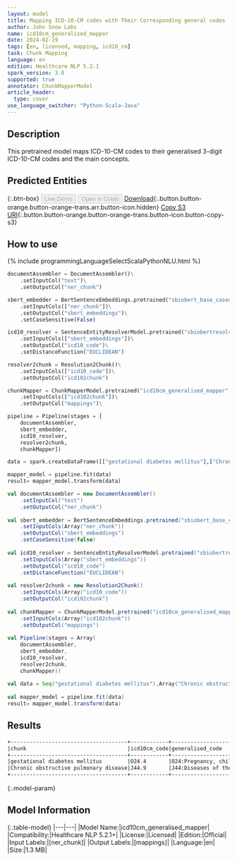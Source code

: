 ```yaml
---
layout: model
title: Mapping ICD-10-CM codes with Their Corresponding general codes
author: John Snow Labs
name: icd10cm_generalised_mapper
date: 2024-02-19
tags: [en, licensed, mapping, icd10_cm]
task: Chunk Mapping
language: en
edition: Healthcare NLP 5.2.1
spark_version: 3.0
supported: true
annotator: ChunkMapperModel
article_header:
  type: cover
use_language_switcher: "Python-Scala-Java"
---
```


## Description

This pretrained model maps ICD-10-CM codes to their generalised 3-digit ICD-10-CM codes and the main concepts.

## Predicted Entities



{:.btn-box}
<button class="button button-orange" disabled>Live Demo</button>
<button class="button button-orange" disabled>Open in Colab</button>
[Download](https://s3.amazonaws.com/auxdata.johnsnowlabs.com/clinical/models/icd10cm_generalised_mapper_en_5.2.1_3.0_1708356641248.zip){:.button.button-orange.button-orange-trans.arr.button-icon.hidden}
[Copy S3 URI](s3://auxdata.johnsnowlabs.com/clinical/models/icd10cm_generalised_mapper_en_5.2.1_3.0_1708356641248.zip){:.button.button-orange.button-orange-trans.button-icon.button-copy-s3}

## How to use



<div class="tabs-box" markdown="1">
{% include programmingLanguageSelectScalaPythonNLU.html %}
	
```python
documentAssembler = DocumentAssembler()\
    .setInputCol("text")\
    .setOutputCol("ner_chunk")

sbert_embedder = BertSentenceEmbeddings.pretrained("sbiobert_base_cased_mli", "en", "clinical/models")\
    .setInputCols(["ner_chunk"])\
    .setOutputCol("sbert_embeddings")\
    .setCaseSensitive(False)

icd10_resolver = SentenceEntityResolverModel.pretrained("sbiobertresolve_icd10cm_augmented", "en", "clinical/models")\
    .setInputCols(["sbert_embeddings"])\
    .setOutputCol("icd10_code")\
    .setDistanceFunction("EUCLIDEAN")

resolver2chunk = Resolution2Chunk()\
    .setInputCols(["icd10_code"])\
    .setOutputCol("icd102chunk")

chunkMapper = ChunkMapperModel.pretrained("icd10cm_generalised_mapper", "en", "clinical/models")\
    .setInputCols(["icd102chunk"])\
    .setOutputCol("mappings")\

pipeline = Pipeline(stages = [
    documentAssembler,
    sbert_embedder,
    icd10_resolver,
    resolver2chunk,
    chunkMapper])

data = spark.createDataFrame([["gestational diabetes mellitus"],["Chronic obstructive pulmonary disease"]]).toDF("text")

mapper_model = pipeline.fit(data)
result= mapper_model.transform(data)     
```
```scala
val documentAssembler = new DocumentAssembler()
	.setInputCol("text")
	.setOutputCol("ner_chunk")
	
val sbert_embedder = BertSentenceEmbeddings.pretrained("sbiobert_base_cased_mli","en","clinical/models")
	.setInputCols(Array("ner_chunk"))
	.setOutputCol("sbert_embeddings")
	.setCaseSensitive(false)
	
val icd10_resolver = SentenceEntityResolverModel.pretrained("sbiobertresolve_icd10cm_augmented","en","clinical/models")
	.setInputCols(Array("sbert_embeddings"))
	.setOutputCol("icd10_code")
	.setDistanceFunction("EUCLIDEAN")
	
val resolver2chunk = new Resolution2Chunk()
	.setInputCols(Array("icd10_code"))
	.setOutputCol("icd102chunk")
	
val chunkMapper = ChunkMapperModel.pretrained("icd10cm_generalised_mapper","en","clinical/models")
	.setInputCols(Array("icd102chunk"))
	.setOutputCol("mappings")
	
val Pipeline(stages = Array(
    documentAssembler,
    sbert_embedder,
    icd10_resolver,
    resolver2chunk,
    chunkMapper))
	
val data = Seq("gestational diabetes mellitus"),Array("Chronic obstructive pulmonary disease") .toDF("text")
	
val mapper_model = pipeline.fit(data)
result= mapper_model.transform(data)
```
</div>

## Results

```bash
+-------------------------------------+------------+--------------------------------------------+
|chunk                                |icd10cm_code|generalised_code                            |
+-------------------------------------+------------+--------------------------------------------+
|gestational diabetes mellitus        |O24.4       |O24:Pregnancy, childbirth and the puerperium|
|Chronic obstructive pulmonary disease|J44.9       |J44:Diseases of the respiratory system      |
+-------------------------------------+------------+--------------------------------------------+
```

{:.model-param}
## Model Information

{:.table-model}
|---|---|
|Model Name:|icd10cm_generalised_mapper|
|Compatibility:|Healthcare NLP 5.2.1+|
|License:|Licensed|
|Edition:|Official|
|Input Labels:|[ner_chunk]|
|Output Labels:|[mappings]|
|Language:|en|
|Size:|1.3 MB|
